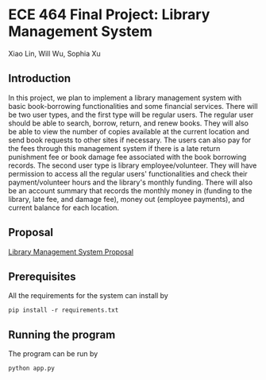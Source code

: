 # ECE 464 Final Project: Library Management System

Xiao Lin, Will Wu, Sophia Xu

## Introduction
In this project, we plan to implement a library management system with basic book-borrowing functionalities and some financial services. 
There will be two user types, and the first type will be regular users. The regular user should be able to search, borrow, return, and renew books. They will also be able to view the number of copies available at the current location and send book requests to other sites if necessary. The users can also pay for the fees through this management system if there is a late return punishment fee or book damage fee associated with the book borrowing records. 
The second user type is library employee/volunteer. They will have permission to access all the regular users' functionalities and check their payment/volunteer hours and the library's monthly funding.
There will also be an account summary that records the monthly money in (funding to the library, late fee, and damage fee), money out (employee payments), and current balance for each location.

## Proposal 

[Library Management System Proposal](https://github.com/Hongguigui/DB-Library-Mgmt/blob/main/DB%20Proposal.pdf)

## Prerequisites 
All the requirements for the system can install by 
```
pip install -r requirements.txt
```
## Running the program
The program can be run by 
```
python app.py
```